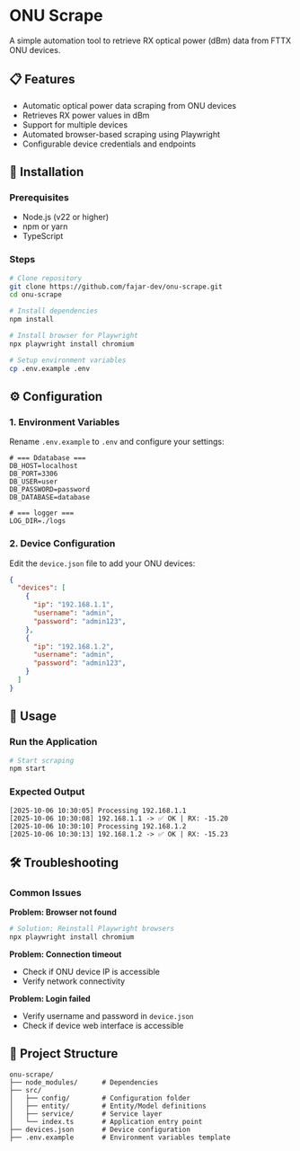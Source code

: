 # ONU Scrape

A simple automation tool to retrieve RX optical power (dBm) data from FTTX ONU devices.

## 📋 Features

- Automatic optical power data scraping from ONU devices
- Retrieves RX power values in dBm
- Support for multiple devices
- Automated browser-based scraping using Playwright
- Configurable device credentials and endpoints

## 🚀 Installation

### Prerequisites
- Node.js (v22 or higher)
- npm or yarn
- TypeScript

### Steps

```bash
# Clone repository
git clone https://github.com/fajar-dev/onu-scrape.git
cd onu-scrape

# Install dependencies
npm install

# Install browser for Playwright
npx playwright install chromium

# Setup environment variables
cp .env.example .env
```

## ⚙️ Configuration

### 1. Environment Variables

Rename `.env.example` to `.env` and configure your settings:

```env
# === Ddatabase ===
DB_HOST=localhost
DB_PORT=3306
DB_USER=user
DB_PASSWORD=password
DB_DATABASE=database

# === logger ===
LOG_DIR=./logs
```

### 2. Device Configuration

Edit the `device.json` file to add your ONU devices:

```json
{
  "devices": [
    {
      "ip": "192.168.1.1",
      "username": "admin",
      "password": "admin123",
    },
    {
      "ip": "192.168.1.2",
      "username": "admin",
      "password": "admin123",
    }
  ]
}
```

## 📖 Usage

### Run the Application

```bash
# Start scraping
npm start
```

### Expected Output

```
[2025-10-06 10:30:05] Processing 192.168.1.1
[2025-10-06 10:30:08] 192.168.1.1 -> ✅ OK | RX: -15.20
[2025-10-06 10:30:10] Processing 192.168.1.2
[2025-10-06 10:30:13] 192.168.1.2 -> ✅ OK | RX: -15.23
```

## 🛠️ Troubleshooting

### Common Issues

**Problem: Browser not found**
```bash
# Solution: Reinstall Playwright browsers
npx playwright install chromium
```

**Problem: Connection timeout**
- Check if ONU device IP is accessible
- Verify network connectivity

**Problem: Login failed**
- Verify username and password in `device.json`
- Check if device web interface is accessible

## 📁 Project Structure

```
onu-scrape/
├── node_modules/      # Dependencies
├── src/
│   ├── config/        # Configuration folder
│   ├── entity/        # Entity/Model definitions
│   ├── service/       # Service layer
│   └── index.ts       # Application entry point
├── devices.json       # Device configuration
├── .env.example       # Environment variables template
```